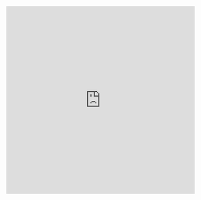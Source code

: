 <iframe src="https://slopeio.org/game/slope/" style="width: 100%; height: 500px; border: none;"></iframe>
